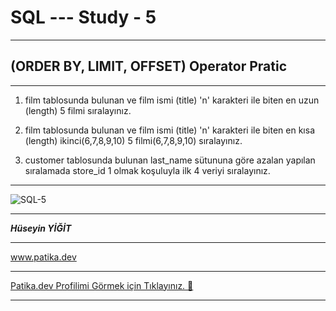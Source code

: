 # SQL --- Study - 5

---

## (ORDER BY, LIMIT, OFFSET) Operator Pratic

---

1. film tablosunda bulunan ve film ismi (title) 'n' karakteri ile biten en uzun (length) 5 filmi sıralayınız.

2. film tablosunda bulunan ve film ismi (title) 'n' karakteri ile biten en kısa (length) ikinci(6,7,8,9,10) 5 filmi(6,7,8,9,10) sıralayınız.

3. customer tablosunda bulunan last_name sütununa göre azalan yapılan sıralamada store_id 1 olmak koşuluyla ilk 4 veriyi sıralayınız.

---

![SQL-5](https://res.cloudinary.com/dyd911kmh/image/upload/v1646566163/about_sql_5dcf267e9c.jpg)

---

***Hüseyin YİĞİT***

---

www.patika.dev

---

[Patika.dev Profilimi Görmek için Tıklayınız. 👀](https://app.patika.dev/ruzgiiar)

---
